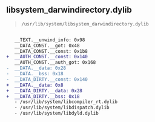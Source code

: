## libsystem_darwindirectory.dylib

> `/usr/lib/system/libsystem_darwindirectory.dylib`

```diff

   __TEXT.__unwind_info: 0x98
   __DATA_CONST.__got: 0x48
   __DATA_CONST.__const: 0x1b8
+  __AUTH_CONST.__const: 0x140
   __AUTH_CONST.__auth_got: 0x168
-  __DATA.__data: 0x28
-  __DATA.__bss: 0x18
-  __DATA_DIRTY.__const: 0x140
+  __DATA.__data: 0x8
+  __DATA_DIRTY.__data: 0x28
+  __DATA_DIRTY.__bss: 0x18
   - /usr/lib/system/libcompiler_rt.dylib
   - /usr/lib/system/libdispatch.dylib
   - /usr/lib/system/libdyld.dylib

```
